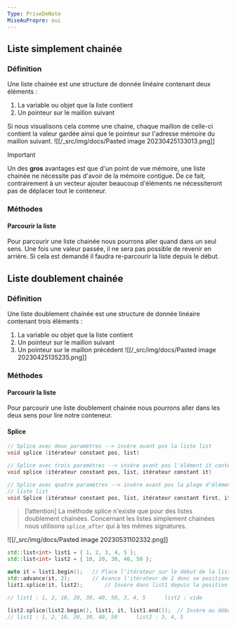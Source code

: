 ```yaml
---
Type: PriseDeNote
MiseAuPropre: oui
---
```


## Liste simplement chainée
### Définition
Une liste chainée est une structure de donnée linéaire contenant deux éléments : 
1. La variable ou objet que la liste contient
2. Un pointeur sur le maillon suivant

Si nous visualisons cela comme une chaine, chaque maillon de celle-ci contient la valeur gardée ainsi que le pointeur sur l'adresse mémoire du maillon suivant.
![[/_src/img/docs/Pasted image 20230425133013.png]]
>[!important]
>Un des **gros** avantages est que d'un point de vue mémoire, une liste chainée ne nécessite pas d'avoir de la mémoire contigue. De ce fait, contrairement à un vecteur ajouter beaucoup d'éléments ne nécessiteront pas de déplacer tout le conteneur. 

### Méthodes
#### Parcourir la liste
Pour parcourir une liste chainée nous pourrons aller quand dans un seul sens. Une fois une valeur passée, il ne sera pas possible de revenir en arrière. Si cela est demandé il faudra re-parcourir la liste depuis le début.

## Liste doublement chainée
### Définition
Une liste doublement chainée est une structure de donnée linéaire contenant trois éléments : 
1. La variable ou objet que la liste contient
2. Un pointeur sur le maillon suivant
3. Un pointeur sur le maillon précédent
![[/_src/img/docs/Pasted image 20230425135235.png]]
### Méthodes
#### Parcourir la liste
Pour parcourir une liste doublement chainée nous pourrons aller dans les deux sens pour lire notre conteneur.

#### Splice
```cpp
// Splice avec deux paramètres --> insère avant pos la liste list
void splice (itérateur constant pos, list)

// Splice avec trois paramètres --> insère avant pos l'élément it contenu dans la liste list
void splice (itérateur constant pos, list, itérateur constant it)

// Splice avec quatre paramètres --> insère avant pos la plage d'éléments first -> end dans la
// liste list
void Splice (itérateur constant pos, list, itérateur constant first, itérateur constant end)
```
>[!attention]
>La méthode splice n'existe que pour des listes doublement chainées. Concernant les listes simplement chainées nous utilisons `splice_after` qui à les mêmes signatures.

![[/_src/img/docs/Pasted image 20230531102332.png]]
```cpp
std::list<int> list1 = { 1, 2, 3, 4, 5 };
std::list<int> list2 = { 10, 20, 30, 40, 50 };

auto it = list1.begin();   // Place l'itérateur sur le début de la list1
std::advance(it, 2);       // Avance l'itérateur de 2 donc se positionne sur 3
list1.splice(it, list2);       // Insère dans list1 depuis la position it toute la list2

// list1 : 1, 2, 10, 20, 30, 40, 50, 3, 4, 5      list2 : vide

list2.splice(list2.begin(), list1, it, list1.end());  // Insère au début de list2 les éléments dans list1                                                                                 // allant de it à la fin de list1.
// list1 : 1, 2, 10, 20, 30, 40, 50      list2 : 3, 4, 5
```
